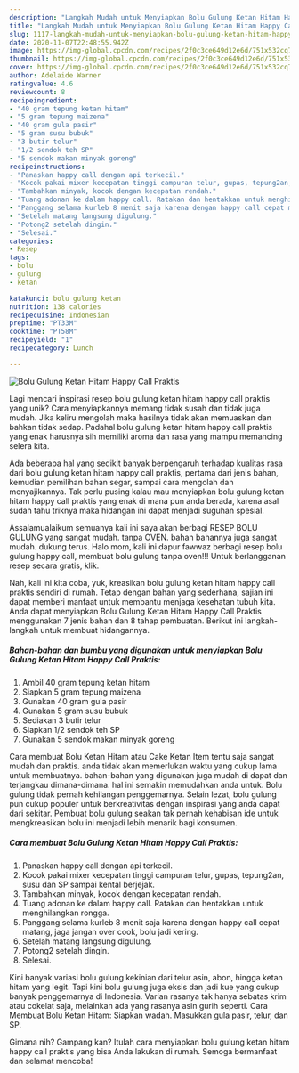 ```yaml
---
description: "Langkah Mudah untuk Menyiapkan Bolu Gulung Ketan Hitam Happy Call Praktis Anti Gagal"
title: "Langkah Mudah untuk Menyiapkan Bolu Gulung Ketan Hitam Happy Call Praktis Anti Gagal"
slug: 1117-langkah-mudah-untuk-menyiapkan-bolu-gulung-ketan-hitam-happy-call-praktis-anti-gagal
date: 2020-11-07T22:48:55.942Z
image: https://img-global.cpcdn.com/recipes/2f0c3ce649d12e6d/751x532cq70/bolu-gulung-ketan-hitam-happy-call-praktis-foto-resep-utama.jpg
thumbnail: https://img-global.cpcdn.com/recipes/2f0c3ce649d12e6d/751x532cq70/bolu-gulung-ketan-hitam-happy-call-praktis-foto-resep-utama.jpg
cover: https://img-global.cpcdn.com/recipes/2f0c3ce649d12e6d/751x532cq70/bolu-gulung-ketan-hitam-happy-call-praktis-foto-resep-utama.jpg
author: Adelaide Warner
ratingvalue: 4.6
reviewcount: 8
recipeingredient:
- "40 gram tepung ketan hitam"
- "5 gram tepung maizena"
- "40 gram gula pasir"
- "5 gram susu bubuk"
- "3 butir telur"
- "1/2 sendok teh SP"
- "5 sendok makan minyak goreng"
recipeinstructions:
- "Panaskan happy call dengan api terkecil."
- "Kocok pakai mixer kecepatan tinggi campuran telur, gupas, tepung2an, susu dan SP sampai kental berjejak."
- "Tambahkan minyak, kocok dengan kecepatan rendah."
- "Tuang adonan ke dalam happy call. Ratakan dan hentakkan untuk menghilangkan rongga."
- "Panggang selama kurleb 8 menit saja karena dengan happy call cepat matang, jaga jangan over cook, bolu jadi kering."
- "Setelah matang langsung digulung."
- "Potong2 setelah dingin."
- "Selesai."
categories:
- Resep
tags:
- bolu
- gulung
- ketan

katakunci: bolu gulung ketan 
nutrition: 138 calories
recipecuisine: Indonesian
preptime: "PT33M"
cooktime: "PT58M"
recipeyield: "1"
recipecategory: Lunch

---
```



![Bolu Gulung Ketan Hitam Happy Call Praktis](https://img-global.cpcdn.com/recipes/2f0c3ce649d12e6d/751x532cq70/bolu-gulung-ketan-hitam-happy-call-praktis-foto-resep-utama.jpg)

Lagi mencari inspirasi resep bolu gulung ketan hitam happy call praktis yang unik? Cara menyiapkannya memang tidak susah dan tidak juga mudah. Jika keliru mengolah maka hasilnya tidak akan memuaskan dan bahkan tidak sedap. Padahal bolu gulung ketan hitam happy call praktis yang enak harusnya sih memiliki aroma dan rasa yang mampu memancing selera kita.

Ada beberapa hal yang sedikit banyak berpengaruh terhadap kualitas rasa dari bolu gulung ketan hitam happy call praktis, pertama dari jenis bahan, kemudian pemilihan bahan segar, sampai cara mengolah dan menyajikannya. Tak perlu pusing kalau mau menyiapkan bolu gulung ketan hitam happy call praktis yang enak di mana pun anda berada, karena asal sudah tahu triknya maka hidangan ini dapat menjadi suguhan spesial.

Assalamualaikum semuanya kali ini saya akan berbagi RESEP BOLU GULUNG yang sangat mudah. tanpa OVEN. bahan bahannya juga sangat mudah. dukung terus. Halo mom, kali ini dapur fawwaz berbagi resep bolu gulung happy call, membuat bolu gulung tanpa oven!!! Untuk berlangganan resep secara gratis, klik.


Nah, kali ini kita coba, yuk, kreasikan bolu gulung ketan hitam happy call praktis sendiri di rumah. Tetap dengan bahan yang sederhana, sajian ini dapat memberi manfaat untuk membantu menjaga kesehatan tubuh kita. Anda dapat menyiapkan Bolu Gulung Ketan Hitam Happy Call Praktis menggunakan 7 jenis bahan dan 8 tahap pembuatan. Berikut ini langkah-langkah untuk membuat hidangannya.

<!--inarticleads1-->

##### Bahan-bahan dan bumbu yang digunakan untuk menyiapkan Bolu Gulung Ketan Hitam Happy Call Praktis:

1. Ambil 40 gram tepung ketan hitam
1. Siapkan 5 gram tepung maizena
1. Gunakan 40 gram gula pasir
1. Gunakan 5 gram susu bubuk
1. Sediakan 3 butir telur
1. Siapkan 1/2 sendok teh SP
1. Gunakan 5 sendok makan minyak goreng


Cara membuat Bolu Ketan Hitam atau Cake Ketan Item tentu saja sangat mudah dan praktis. anda tidak akan memerlukan waktu yang cukup lama untuk membuatnya. bahan-bahan yang digunakan juga mudah di dapat dan terjangkau dimana-dimana. hal ini semakin memudahkan anda untuk. Bolu gulung tidak pernah kehilangan penggemarnya. Selain lezat, bolu gulung pun cukup populer untuk berkreativitas dengan inspirasi yang anda dapat dari sekitar. Pembuat bolu gulung seakan tak pernah kehabisan ide untuk mengkreasikan bolu ini menjadi lebih menarik bagi konsumen. 

<!--inarticleads2-->

##### Cara membuat Bolu Gulung Ketan Hitam Happy Call Praktis:

1. Panaskan happy call dengan api terkecil.
1. Kocok pakai mixer kecepatan tinggi campuran telur, gupas, tepung2an, susu dan SP sampai kental berjejak.
1. Tambahkan minyak, kocok dengan kecepatan rendah.
1. Tuang adonan ke dalam happy call. Ratakan dan hentakkan untuk menghilangkan rongga.
1. Panggang selama kurleb 8 menit saja karena dengan happy call cepat matang, jaga jangan over cook, bolu jadi kering.
1. Setelah matang langsung digulung.
1. Potong2 setelah dingin.
1. Selesai.


Kini banyak variasi bolu gulung kekinian dari telur asin, abon, hingga ketan hitam yang legit. Tapi kini bolu gulung juga eksis dan jadi kue yang cukup banyak penggemarnya di Indonesia. Varian rasanya tak hanya sebatas krim atau cokelat saja, melainkan ada yang rasanya asin gurih seperti. Cara Membuat Bolu Ketan Hitam: Siapkan wadah. Masukkan gula pasir, telur, dan SP. 

Gimana nih? Gampang kan? Itulah cara menyiapkan bolu gulung ketan hitam happy call praktis yang bisa Anda lakukan di rumah. Semoga bermanfaat dan selamat mencoba!
